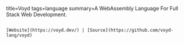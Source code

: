 title=Voyd
tags=language
summary=A WebAssembly Language For Full Stack Web Development.
~~~~~~

[Website](https://voyd.dev/) | [Source](https://github.com/voyd-lang/voyd)

